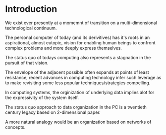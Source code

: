 # Introduction

We exist ever presently at a momemnt of transition on a multi-dimensional technological continuum.

The personal computer of today (and its derivitives) has it's roots in an aspirational, almost eutopic, vision for enabling human beings to confront complex problems and more deeply express themselves.

The status quo of todays computing also represents a stagnation in the pursuit of that vision.

The envelope of the adjacent possible often expands at points of least resistance, recent advances in computing technology infer such leverage as to make revisiting some less popular techniques/strategies compelling.

In computing systems, the orginization of underlying data implies alot for the expressivity of the system itself.

The status quo approach to data organization in the PC is a twentieth century legacy based on 2-dimensional paper.

A more natural analogy would be an organization based on networks of concepts.

